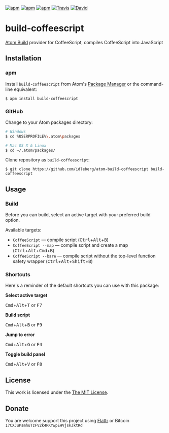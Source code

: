 [![apm](https://img.shields.io/apm/l/build-coffeescript.svg?style=flat-square)](https://atom.io/packages/build-coffeescript)
[![apm](https://img.shields.io/apm/v/build-coffeescript.svg?style=flat-square)](https://atom.io/packages/build-coffeescript)
[![apm](https://img.shields.io/apm/dm/build-coffeescript.svg?style=flat-square)](https://atom.io/packages/build-coffeescript)
[![Travis](https://img.shields.io/travis/idleberg/atom-build-coffeescript.svg?style=flat-square)](https://travis-ci.org/idleberg/atom-build-coffeescript)
[![David](https://img.shields.io/david/dev/idleberg/atom-build-coffeescript.svg?style=flat-square)](https://david-dm.org/idleberg/atom-build-coffeescript#info=dependencies)

# build-coffeescript

[Atom Build](https://atombuild.github.io/) provider for CoffeeScript, compiles CoffeeScript into JavaScript

## Installation

### apm

Install `build-coffeescript` from Atom's [Package Manager](http://flight-manual.atom.io/using-atom/sections/atom-packages/) or the command-line equivalent:

`$ apm install build-coffeescript`

### GitHub

Change to your Atom packages directory:

```bash
# Windows
$ cd %USERPROFILE%\.atom\packages

# Mac OS X & Linux
$ cd ~/.atom/packages/
```

Clone repository as `build-coffeescript`:

`$ git clone https://github.com/idleberg/atom-build-coffeescript build-coffeescript`

## Usage

### Build

Before you can build, select an active target with your preferred build option.

Available targets:

* `CoffeeScript` — compile script (<kbd>Ctrl</kbd>+<kbd>Alt</kbd>+<kbd>B</kbd>)
* `CoffeeScript --map` — compile script and create a map (<kbd>Ctrl</kbd>+<kbd>Alt</kbd>+<kbd>Cmd</kbd>+<kbd>B</kbd>)
* `CoffeeScript --bare` — compile script without the top-level function safety wrapper (<kbd>Ctrl</kbd>+<kbd>Alt</kbd>+<kbd>Shift</kbd>+<kbd>B</kbd>)

### Shortcuts

Here's a reminder of the default shortcuts you can use with this package:

**Select active target**

<kbd>Cmd</kbd>+<kbd>Alt</kbd>+<kbd>T</kbd> or <kbd>F7</kbd>

**Build script**

<kbd>Cmd</kbd>+<kbd>Alt</kbd>+<kbd>B</kbd> or <kbd>F9</kbd>

**Jump to error**

<kbd>Cmd</kbd>+<kbd>Alt</kbd>+<kbd>G</kbd> or <kbd>F4</kbd>

**Toggle build panel**

<kbd>Cmd</kbd>+<kbd>Alt</kbd>+<kbd>V</kbd> or <kbd>F8</kbd>

## License

This work is licensed under the [The MIT License](LICENSE.md).

## Donate

You are welcome support this project using [Flattr](https://flattr.com/submit/auto?user_id=idleberg&url=https://github.com/idleberg/atom-build-coffeescript) or Bitcoin `17CXJuPsmhuTzFV2k4RKYwpEHVjskJktRd`

